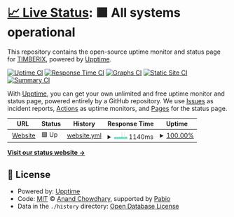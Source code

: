 # [📈 Live Status](https://status.timberix.toys): <!--live status--> **🟩 All systems operational**

This repository contains the open-source uptime monitor and status page for [TIMBERIX](timberix.toys), powered by [Upptime](https://github.com/upptime/upptime).

[![Uptime CI](https://github.com/Timberix/status.timberix.toys/workflows/Uptime%20CI/badge.svg)](https://github.com/Timberix/status.timberix.toys/actions?query=workflow%3A%22Uptime+CI%22)
[![Response Time CI](https://github.com/Timberix/status.timberix.toys/workflows/Response%20Time%20CI/badge.svg)](https://github.com/Timberix/status.timberix.toys/actions?query=workflow%3A%22Response+Time+CI%22)
[![Graphs CI](https://github.com/Timberix/status.timberix.toys/workflows/Graphs%20CI/badge.svg)](https://github.com/Timberix/status.timberix.toys/actions?query=workflow%3A%22Graphs+CI%22)
[![Static Site CI](https://github.com/Timberix/status.timberix.toys/workflows/Static%20Site%20CI/badge.svg)](https://github.com/Timberix/status.timberix.toys/actions?query=workflow%3A%22Static+Site+CI%22)
[![Summary CI](https://github.com/Timberix/status.timberix.toys/workflows/Summary%20CI/badge.svg)](https://github.com/Timberix/status.timberix.toys/actions?query=workflow%3A%22Summary+CI%22)

With [Upptime](https://upptime.js.org), you can get your own unlimited and free uptime monitor and status page, powered entirely by a GitHub repository. We use [Issues](https://github.com/Timberix/status.timberix.toys/issues) as incident reports, [Actions](https://github.com/Timberix/status.timberix.toys/actions) as uptime monitors, and [Pages](https://status.timberix.toys) for the status page.

<!--start: status pages-->
<!-- This summary is generated by Upptime (https://github.com/upptime/upptime) -->
<!-- Do not edit this manually, your changes will be overwritten -->
<!-- prettier-ignore -->
| URL | Status | History | Response Time | Uptime |
| --- | ------ | ------- | ------------- | ------ |
| <img alt="" src="https://icons.duckduckgo.com/ip3/timberix.toys.ico" height="13"> [Website](https://timberix.toys) | 🟩 Up | [website.yml](https://github.com/Timberix/status.timberix.toys/commits/HEAD/history/website.yml) | <details><summary><img alt="Response time graph" src="./graphs/website/response-time-week.png" height="20"> 1140ms</summary><br><a href="https://status.timberix.toys/history/website"><img alt="Response time 1093" src="https://img.shields.io/endpoint?url=https%3A%2F%2Fraw.githubusercontent.com%2FTimberix%2Fstatus.timberix.toys%2FHEAD%2Fapi%2Fwebsite%2Fresponse-time.json"></a><br><a href="https://status.timberix.toys/history/website"><img alt="24-hour response time 1154" src="https://img.shields.io/endpoint?url=https%3A%2F%2Fraw.githubusercontent.com%2FTimberix%2Fstatus.timberix.toys%2FHEAD%2Fapi%2Fwebsite%2Fresponse-time-day.json"></a><br><a href="https://status.timberix.toys/history/website"><img alt="7-day response time 1140" src="https://img.shields.io/endpoint?url=https%3A%2F%2Fraw.githubusercontent.com%2FTimberix%2Fstatus.timberix.toys%2FHEAD%2Fapi%2Fwebsite%2Fresponse-time-week.json"></a><br><a href="https://status.timberix.toys/history/website"><img alt="30-day response time 1083" src="https://img.shields.io/endpoint?url=https%3A%2F%2Fraw.githubusercontent.com%2FTimberix%2Fstatus.timberix.toys%2FHEAD%2Fapi%2Fwebsite%2Fresponse-time-month.json"></a><br><a href="https://status.timberix.toys/history/website"><img alt="1-year response time 1093" src="https://img.shields.io/endpoint?url=https%3A%2F%2Fraw.githubusercontent.com%2FTimberix%2Fstatus.timberix.toys%2FHEAD%2Fapi%2Fwebsite%2Fresponse-time-year.json"></a></details> | <details><summary><a href="https://status.timberix.toys/history/website">100.00%</a></summary><a href="https://status.timberix.toys/history/website"><img alt="All-time uptime 100.00%" src="https://img.shields.io/endpoint?url=https%3A%2F%2Fraw.githubusercontent.com%2FTimberix%2Fstatus.timberix.toys%2FHEAD%2Fapi%2Fwebsite%2Fuptime.json"></a><br><a href="https://status.timberix.toys/history/website"><img alt="24-hour uptime 100.00%" src="https://img.shields.io/endpoint?url=https%3A%2F%2Fraw.githubusercontent.com%2FTimberix%2Fstatus.timberix.toys%2FHEAD%2Fapi%2Fwebsite%2Fuptime-day.json"></a><br><a href="https://status.timberix.toys/history/website"><img alt="7-day uptime 100.00%" src="https://img.shields.io/endpoint?url=https%3A%2F%2Fraw.githubusercontent.com%2FTimberix%2Fstatus.timberix.toys%2FHEAD%2Fapi%2Fwebsite%2Fuptime-week.json"></a><br><a href="https://status.timberix.toys/history/website"><img alt="30-day uptime 100.00%" src="https://img.shields.io/endpoint?url=https%3A%2F%2Fraw.githubusercontent.com%2FTimberix%2Fstatus.timberix.toys%2FHEAD%2Fapi%2Fwebsite%2Fuptime-month.json"></a><br><a href="https://status.timberix.toys/history/website"><img alt="1-year uptime 100.00%" src="https://img.shields.io/endpoint?url=https%3A%2F%2Fraw.githubusercontent.com%2FTimberix%2Fstatus.timberix.toys%2FHEAD%2Fapi%2Fwebsite%2Fuptime-year.json"></a></details>

<!--end: status pages-->

[**Visit our status website →**](https://status.timberix.toys)

## 📄 License

- Powered by: [Upptime](https://github.com/upptime/upptime)
- Code: [MIT](./LICENSE) © [Anand Chowdhary](https://anandchowdhary.com), supported by [Pabio](https://pabio.com)
- Data in the `./history` directory: [Open Database License](https://opendatacommons.org/licenses/odbl/1-0/)
